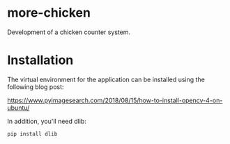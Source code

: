 # more-chicken

Development of a chicken counter system. 

# Installation

The virtual environment  for the application can be installed using the following blog post:

https://www.pyimagesearch.com/2018/08/15/how-to-install-opencv-4-on-ubuntu/

In addition, you'll need dlib:

`pip install dlib`
